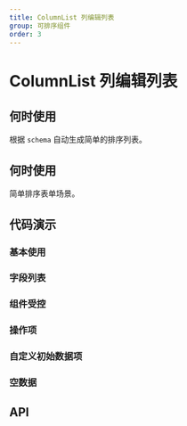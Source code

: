 ```yaml
---
title: ColumnList 列编辑列表
group: 可排序组件
order: 3
---
```


# ColumnList 列编辑列表

## 何时使用

根据 `schema` 自动生成简单的排序列表。

## 何时使用

简单排序表单场景。

## 代码演示

### 基本使用

<code src="./demos/normal.tsx" ></code>

### 字段列表

<code src="./demos/column.tsx" ></code>

### 组件受控

<code src="./demos/controlled.tsx" ></code>

### 操作项

<code src="./demos/actions.tsx" ></code>

### 自定义初始数据项

<code src="./demos/custom.tsx" ></code>

### 空数据

<code src="./demos/empty.tsx" ></code>

## API

<API id="ColumnList"></API>
